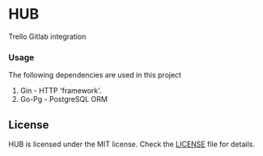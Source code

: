 # HUB
Trello Gitlab integration


### Usage



The following dependencies are used in this project

1. Gin - HTTP 'framework'.
2. Go-Pg - PostgreSQL ORM



## License

HUB is licensed under the MIT license. Check the [LICENSE](LICENSE) file for details.
